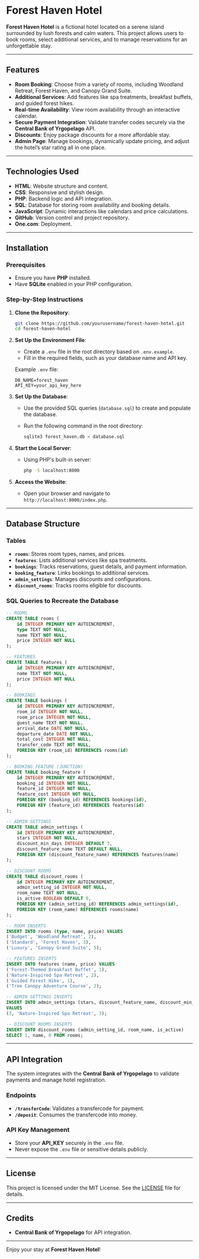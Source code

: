 # Forest Haven Hotel

**Forest Haven Hotel** is a fictional hotel located on a serene island surrounded by lush forests and calm waters. This project allows users to book rooms, select additional services, and to manage reservations for an unforgettable stay.

---

## Features

- **Room Booking**: Choose from a variety of rooms, including Woodland Retreat, Forest Haven, and Canopy Grand Suite.
- **Additional Services**: Add features like spa treatments, breakfast buffets, and guided forest hikes.
- **Real-time Availability**: View room availability through an interactive calendar.
- **Secure Payment Integration**: Validate transfer codes securely via the **Central Bank of Yrgopelago** API.
- **Discounts**: Enjoy package discounts for a more affordable stay.
- **Admin Page**: Manage bookings, dynamically update pricing, and adjust the hotel’s star rating all in one place.

---

## Technologies Used

- **HTML**: Website structure and content.
- **CSS**: Responsive and stylish design.
- **PHP**: Backend logic and API integration.
- **SQL**: Database for storing room availability and booking details.
- **JavaScript**: Dynamic interactions like calendars and price calculations.
- **GitHub**: Version control and project repository.
- **One.com**: Deployment.

---

## Installation

### Prerequisites

- Ensure you have **PHP** installed.
- Have **SQLite** enabled in your PHP configuration.

### Step-by-Step Instructions

1. **Clone the Repository**:

   ```bash
   git clone https://github.com/yourusername/forest-haven-hotel.git
   cd forest-haven-hotel
   ```

2. **Set Up the Environment File**:

   - Create a `.env` file in the root directory based on `.env.example`.
   - Fill in the required fields, such as your database name and API key.

   Example `.env` file:
   ```env
   DB_NAME=forest_haven
   API_KEY=your_api_key_here
   ```

3. **Set Up the Database**:

   - Use the provided SQL queries (`database.sql`) to create and populate the database.
   - Run the following command in the root directory:

     ```bash
     sqlite3 forest_haven.db < database.sql
     ```

4. **Start the Local Server**:

   - Using PHP's built-in server:
     ```bash
     php -S localhost:8000
     ```

5. **Access the Website**:

   - Open your browser and navigate to `http://localhost:8000/index.php`.

---

## Database Structure

### Tables

- **`rooms`**: Stores room types, names, and prices.
- **`features`**: Lists additional services like spa treatments.
- **`bookings`**: Tracks reservations, guest details, and payment information.
- **`booking_feature`**: Links bookings to additional services.
- **`admin_settings`**: Manages discounts and configurations.
- **`discount_rooms`**: Tracks rooms eligible for discounts.

### SQL Queries to Recreate the Database

```sql
-- ROOMS
CREATE TABLE rooms (
    id INTEGER PRIMARY KEY AUTOINCREMENT,
    type TEXT NOT NULL,
    name TEXT NOT NULL,
    price INTEGER NOT NULL
);

-- FEATURES
CREATE TABLE features (
    id INTEGER PRIMARY KEY AUTOINCREMENT,
    name TEXT NOT NULL,
    price INTEGER NOT NULL
);

-- BOOKINGS
CREATE TABLE bookings (
    id INTEGER PRIMARY KEY AUTOINCREMENT,
    room_id INTEGER NOT NULL,
    room_price INTEGER NOT NULL,
    guest_name TEXT NOT NULL,
    arrival_date DATE NOT NULL,
    departure_date DATE NOT NULL,
    total_cost INTEGER NOT NULL,
    transfer_code TEXT NOT NULL,
    FOREIGN KEY (room_id) REFERENCES rooms(id)
);

-- BOOKING FEATURE (JUNCTION)
CREATE TABLE booking_feature (
    id INTEGER PRIMARY KEY AUTOINCREMENT,
    booking_id INTEGER NOT NULL,
    feature_id INTEGER NOT NULL,
    feature_cost INTEGER NOT NULL,
    FOREIGN KEY (booking_id) REFERENCES bookings(id),
    FOREIGN KEY (feature_id) REFERENCES features(id)
);

-- ADMIN SETTINGS
CREATE TABLE admin_settings (
    id INTEGER PRIMARY KEY AUTOINCREMENT,
    stars INTEGER NOT NULL,
    discount_min_days INTEGER DEFAULT 3,
    discount_feature_name TEXT DEFAULT NULL,
    FOREIGN KEY (discount_feature_name) REFERENCES features(name)
);

-- DISCOUNT ROOMS
CREATE TABLE discount_rooms (
    id INTEGER PRIMARY KEY AUTOINCREMENT,
    admin_setting_id INTEGER NOT NULL,
    room_name TEXT NOT NULL,
    is_active BOOLEAN DEFAULT 0,
    FOREIGN KEY (admin_setting_id) REFERENCES admin_settings(id),
    FOREIGN KEY (room_name) REFERENCES rooms(name)
);

-- ROOM INSERTS
INSERT INTO rooms (type, name, price) VALUES
('Budget', 'Woodland Retreat', 2),
('Standard', 'Forest Haven', 3),
('Luxury', 'Canopy Grand Suite', 5);

-- FEATURES INSERTS
INSERT INTO features (name, price) VALUES
('Forest-Themed Breakfast Buffet', 1),
('Nature-Inspired Spa Retreat', 2),
('Guided Forest Hike', 1),
('Tree Canopy Adventure Course', 2);

-- ADMIN SETTINGS INSERTS
INSERT INTO admin_settings (stars, discount_feature_name, discount_min_days)
VALUES
(3, 'Nature-Inspired Spa Retreat', 3);

-- DISCOUNT_ROOMS INSERTS
INSERT INTO discount_rooms (admin_setting_id, room_name, is_active)
SELECT 1, name, 0 FROM rooms;
```

---

## API Integration

The system integrates with the **Central Bank of Yrgopelago** to validate payments and manage hotel registration.

### Endpoints

- **`/transferCode`**: Validates a transfercode for payment.
- **`/deposit`**: Consumes the transfercode into money.

### API Key Management

- Store your **API_KEY** securely in the `.env` file.
- Never expose the `.env` file or sensitive details publicly.

---

## License

This project is licensed under the MIT License. See the [LICENSE](LICENSE) file for details.

---

## Credits

- **Central Bank of Yrgopelago** for API integration.

---

Enjoy your stay at **Forest Haven Hotel**!

